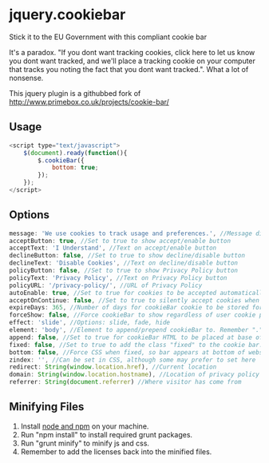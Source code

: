 # jquery.cookiebar
Stick it to the EU Government with this compliant cookie bar

It's a paradox. "If you dont want tracking cookies, click here to let us know you dont want tracked, and we'll place a tracking cookie on your computer that tracks you noting the fact that you dont want tracked.". What a lot of nonsense. 

This jquery plugin is a githubbed fork of http://www.primebox.co.uk/projects/cookie-bar/ 

Usage
-----
```javascript
<script type="text/javascript">
	$(document).ready(function(){
		$.cookieBar({
			bottom: true;
		});
	});
</script>
```
Options
-------
```javascript
message: 'We use cookies to track usage and preferences.', //Message displayed on bar
acceptButton: true, //Set to true to show accept/enable button
acceptText: 'I Understand', //Text on accept/enable button
declineButton: false, //Set to true to show decline/disable button
declineText: 'Disable Cookies', //Text on decline/disable button
policyButton: false, //Set to true to show Privacy Policy button
policyText: 'Privacy Policy', //Text on Privacy Policy button
policyURL: '/privacy-policy/', //URL of Privacy Policy
autoEnable: true, //Set to true for cookies to be accepted automatically. Banner still shows
acceptOnContinue: false, //Set to true to silently accept cookies when visitor moves to another page
expireDays: 365, //Number of days for cookieBar cookie to be stored for
forceShow: false, //Force cookieBar to show regardless of user cookie preference
effect: 'slide', //Options: slide, fade, hide
element: 'body', //Element to append/prepend cookieBar to. Remember "." for class or "#" for id.
append: false, //Set to true for cookieBar HTML to be placed at base of website. YMMV
fixed: false, //Set to true to add the class "fixed" to the cookie bar. Default CSS should fix the position
bottom: false, //Force CSS when fixed, so bar appears at bottom of website
zindex: '', //Can be set in CSS, although some may prefer to set here
redirect: String(window.location.href), //Current location
domain: String(window.location.hostname), //Location of privacy policy
referrer: String(document.referrer) //Where visitor has come from
```
Minifying Files
-------
1. Install [node and npm](http://nodejs.org/) on your machine.
2. Run "npm install" to install required grunt packages.
3. Run "grunt minify" to minify js and css.
4. Remember to add the licenses back into the minified files.